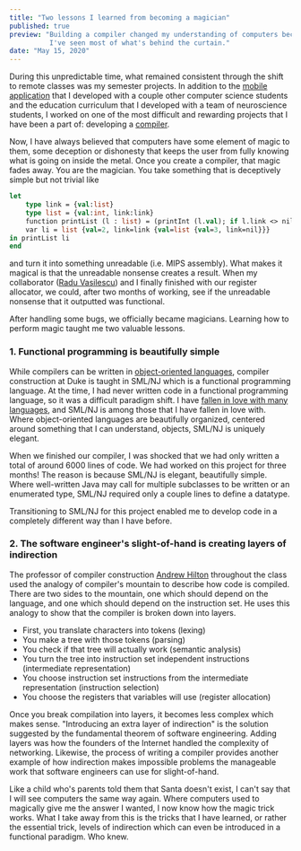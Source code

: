 ```yaml
---
title: "Two lessons I learned from becoming a magician"
published: true
preview: "Building a compiler changed my understanding of computers because now
          I've seen most of what's behind the curtain."
date: "May 15, 2020"
---
```


During this unpredictable time, what remained consistent through the shift to
remote classes was my semester projects. In addition to the 
[mobile application](https://github.com/jake-derry/coronavirus-tracker) that I
developed with a couple other computer science students and the education
curriculum that I developed with a team of neuroscience students, I worked on
one of the most difficult and rewarding projects that I have been a part of:
developing a [compiler](https://github.com/vasilescur/ambush).

Now, I have always believed that computers have some element of magic to
them, some deception or dishonesty that keeps the user from fully knowing what
is going on inside the metal. Once you create a compiler, that magic fades away.
You are the magician. You take something that is deceptively simple but not
trivial like

```sml
let
    type link = {val:list}
    type list = {val:int, link:link}
    function printList (l : list) = (printInt (l.val); if l.link <> nil then printList (l.link))
    var li = list {val=2, link=link {val=list {val=3, link=nil}}}
in printList li
end
```

and turn it into something unreadable (i.e. MIPS assembly). What makes it magical
is that the unreadable nonsense creates a result. When my collaborator ([Radu Vasilescu](https://github.com/vasilescur)) and I finally finished with our register
allocator, we could, after two months of working, see if the unreadable nonsense
that it outputted was functional. 

After handling some bugs, we officially became magicians. Learning how to perform magic taught me two valuable lessons.

### 1. Functional programming is beautifully simple

While compilers can be written in [object-oriented languages](../object-oriented),
compiler construction at Duke is taught in SML/NJ which is a functional
programming language. At the time, I had never written code in a functional
programming language, so it was a difficult paradigm shift. I have [fallen in
love with many languages](../object-oriented), and SML/NJ is among those that I
have fallen in love with. Where object-oriented languages are beautifully
organized, centered around something that I can understand, objects, SML/NJ is
uniquely elegant.

When we finished our compiler, I was shocked that we had only written a total
of around 6000 lines of code. We had worked on this project for three months!
The reason is because SML/NJ is elegant, beautifully simple. Where well-written
Java may call for multiple subclasses to be written or an enumerated type,
SML/NJ required only a couple lines to define a datatype.

Transitioning to SML/NJ for this project enabled me to develop code in a
completely different way than I have before.

### 2. The software engineer's slight-of-hand is creating layers of indirection

The professor of compiler construction [Andrew Hilton](https://ece.duke.edu/faculty/andrew-hilton) 
throughout the class used the analogy of compiler's mountain to describe how code 
is compiled. There are two sides to the mountain, one which should depend on the language, and one which should depend on the instruction set. He uses this
analogy to show that the compiler is broken down into layers. 

- First, you translate characters into tokens (lexing)
- You make a tree with those tokens (parsing) 
- You check if that tree will actually work (semantic analysis) 
- You turn the tree into instruction set independent instructions (intermediate
representation)
- You choose instruction set instructions from the intermediate representation 
(instruction selection)
- You choose the registers that variables will use (register allocation)

Once you break compilation into layers, it becomes less complex which makes
sense. "Introducing an extra layer of indirection" is the solution suggested
by the fundamental theorem of software engineering. Adding layers was how
the founders of the Internet handled the complexity of networking. Likewise, the
process of writing a compiler provides another example of how indirection makes 
impossible problems the manageable work that software engineers can use for
slight-of-hand.

Like a child who's parents told them that Santa doesn't exist, I can't say that
I will see computers the same way again. Where computers used to magically give
me the answer I wanted, I now know how the magic trick works. What I take away
from this is the tricks that I have learned, or rather the essential trick,
levels of indirection which can even be introduced in a functional paradigm.
Who knew.
